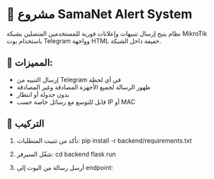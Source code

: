 # 📢 مشروع SamaNet Alert System

نظام يتيح إرسال تنبيهات وإعلانات فورية للمستخدمين المتصلين بشبكة MikroTik  
باستخدام بوت Telegram وواجهة HTML خفيفة داخل الشبكة.

## 🔧 المميزات:
- إرسال التنبيه من Telegram في أي لحظة
- ظهور الرسالة لجميع الأجهزة المصادقة وغير المصادقة
- بدون جدولة أو انتظار
- قابل للتوسع مع رسائل خاصة حسب IP أو MAC

## 🚀 التركيب
1. تأكد من تثبيت المتطلبات:
   pip install -r backend/requirements.txt
   
2. شغّل السيرفر:
   cd backend flask run

3. أرسل رسالة من البوت إلى endpoint:


